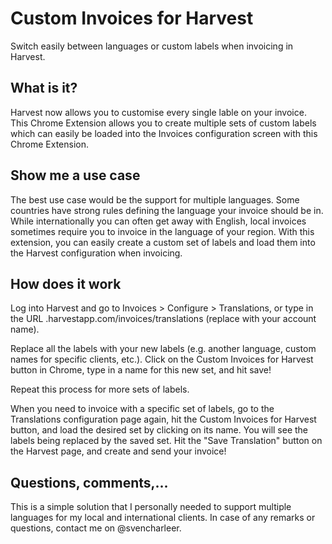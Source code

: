 # Custom Invoices for Harvest
Switch easily between languages or custom labels when invoicing in Harvest.

## What is it?
Harvest now allows you to customise every single lable on your invoice. This Chrome Extension allows you to create multiple sets of custom labels which can easily be loaded into the Invoices configuration screen with this Chrome Extension.

## Show me a use case

The best use case would be the support for multiple languages. Some countries have strong rules defining the language your invoice should be in. While internationally you can often get away with English, local invoices sometimes require you to invoice in the language of your region. With this extension, you can easily create a custom set of labels and load them into the Harvest configuration when invoicing.

## How does it work

Log into Harvest and go to Invoices > Configure > Translations, or type in the URL <youraccount>.harvestapp.com/invoices/translations (replace <youraccount> with your account name).

Replace all the labels with your new labels (e.g. another language, custom names for specific clients, etc.). Click on the Custom Invoices for Harvest button in Chrome, type in a name for this new set, and hit save!

Repeat this process for more sets of labels.

When you need to invoice with a specific set of labels, go to the Translations configuration page again, hit the Custom Invoices for Harvest button, and load the desired set by clicking on its name. You will see the labels being replaced by the saved set. Hit the "Save Translation" button on the Harvest page, and create and send your invoice!

## Questions, comments,...

This is a simple solution that I personally needed to support multiple languages for my local and international clients. In case of any remarks or questions, contact me on @svencharleer. 


